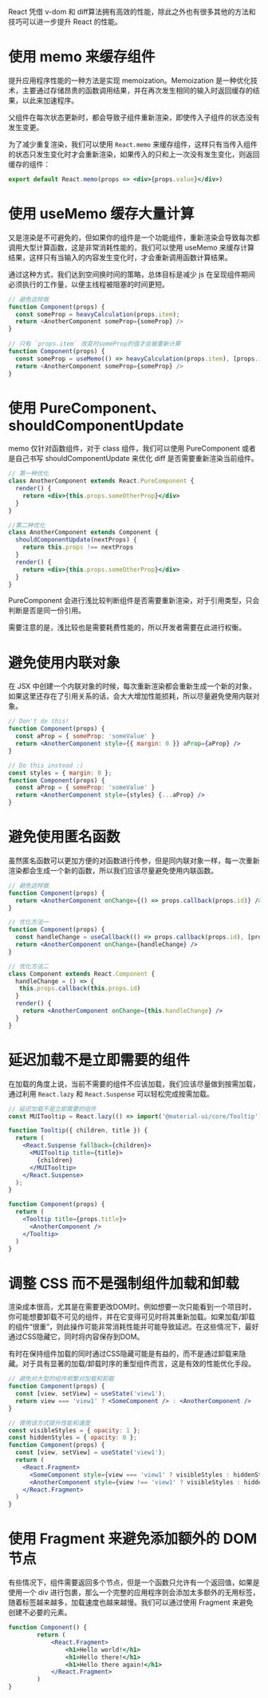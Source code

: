 React 凭借 v-dom 和 diff算法拥有高效的性能，除此之外也有很多其他的方法和技巧可以进一步提升 React 的性能。

# 使用 memo 来缓存组件

提升应用程序性能的一种方法是实现 memoization。Memoization 是一种优化技术，主要通过存储昂贵的函数调用结果，并在再次发生相同的输入时返回缓存的结果，以此来加速程序。

父组件在每次状态更新时，都会导致子组件重新渲染，即使传入子组件的状态没有发生变更。

为了减少重复渲染，我们可以使用 `React.memo` 来缓存组件，这样只有当传入组件的状态只发生变化时才会重新渲染，如果传入的只和上一次没有发生变化，则返回缓存的组件：

```jsx
export default React.memo(props => <div>{props.value}</div>)
```



# 使用 useMemo 缓存大量计算

又是渲染是不可避免的，但如果你的组件是一个功能组件，重新渲染会导致每次都调用大型计算函数，这是非常消耗性能的，我们可以使用 useMemo 来缓存计算结果，这样只有当输入的内容发生变化时，才会重新调用函数计算结果。

通过这种方式，我们达到空间换时间的策略，总体目标是减少 js 在呈现组件期间必须执行的工作量，以便主线程被阻塞的时间更短。

```js
// 避免这样做
function Component(props) {
  const someProp = heavyCalculation(props.item);
  return <AnotherComponent someProp={someProp} /> 
}
  
// 只有 `props.item` 改变时someProp的值才会被重新计算
function Component(props) {
  const someProp = useMemo(() => heavyCalculation(props.item), [props.item]);
  return <AnotherComponent someProp={someProp} /> 
}

```



# 使用 PureComponent、shouldComponentUpdate

memo 仅针对函数组件，对于 class 组件，我们可以使用 PureComponent 或者是自己书写 shouldComponentUpdate 来优化 diff 是否需要重新渲染当前组件。

```jsx
// 第一种优化
class AnotherComponent extends React.PureComponent {
  render() {
    return <div>{this.props.someOtherProp}</div>   
  }
}

//第二种优化
class AnotherComponent extends Component {
  shouldComponentUpdate(nextProps) {
    return this.props !== nextProps
  }
  render() {
    return <div>{this.props.someOtherProp}</div>   
  }
}

```

PureComponent 会进行浅比较判断组件是否需要重新渲染，对于引用类型，只会判断是否是同一份引用。

需要注意的是，浅比较也是需要耗费性能的，所以开发者需要在此进行权衡。



# 避免使用内联对象

在 JSX 中创建一个内联对象的时候，每次重新渲染都会重新生成一个新的对象，如果这里还存在了引用关系的话，会大大增加性能损耗，所以尽量避免使用内联对象。

```jsx
// Don't do this!
function Component(props) {
  const aProp = { someProp: 'someValue' }
  return <AnotherComponent style={{ margin: 0 }} aProp={aProp} />  
}

// Do this instead :)
const styles = { margin: 0 };
function Component(props) {
  const aProp = { someProp: 'someValue' }
  return <AnotherComponent style={styles} {...aProp} />  
}
```



# 避免使用匿名函数

虽然匿名函数可以更加方便的对函数进行传参，但是同内联对象一样，每一次重新渲染都会生成一个新的函数，所以我们应该尽量避免使用内联函数。

```jsx
// 避免这样做
function Component(props) {
  return <AnotherComponent onChange={() => props.callback(props.id)} />  
}

// 优化方法一
function Component(props) {
  const handleChange = useCallback(() => props.callback(props.id), [props.id]);
  return <AnotherComponent onChange={handleChange} />  
}

// 优化方法二
class Component extends React.Component {
  handleChange = () => {
   this.props.callback(this.props.id) 
  }
  render() {
    return <AnotherComponent onChange={this.handleChange} />
  }
}
```



# 延迟加载不是立即需要的组件

在加载的角度上说，当前不需要的组件不应该加载，我们应该尽量做到按需加载，通过利用 `React.lazy` 和 `React.Suspense` 可以轻松完成按需加载。

```jsx
// 延迟加载不是立即需要的组件
const MUITooltip = React.lazy(() => import('@material-ui/core/Tooltip'));

function Tooltip({ children, title }) {
  return (
    <React.Suspense fallback={children}>
      <MUITooltip title={title}>
        {children}
      </MUITooltip>
    </React.Suspense>
  );
}

function Component(props) {
  return (
    <Tooltip title={props.title}>
      <AnotherComponent />
    </Tooltip>
  )
}
```



# 调整 CSS 而不是强制组件加载和卸载

渲染成本很高，尤其是在需要更改DOM时。例如想要一次只能看到一个项目时，你可能想要卸载不可见的组件，并在它变得可见时将其重新加载。如果加载/卸载的组件“很重”，则此操作可能非常消耗性能并可能导致延迟。在这些情况下，最好通过CSS隐藏它，同时将内容保存到DOM。

有时在保持组件加载的同时通过CSS隐藏可能是有益的，而不是通过卸载来隐藏。对于具有显著的加载/卸载时序的重型组件而言，这是有效的性能优化手段。

```jsx
// 避免对大型的组件频繁对加载和卸载
function Component(props) {
  const [view, setView] = useState('view1');
  return view === 'view1' ? <SomeComponent /> : <AnotherComponent />  
}

// 使用该方式提升性能和速度
const visibleStyles = { opacity: 1 };
const hiddenStyles = { opacity: 0 };
function Component(props) {
  const [view, setView] = useState('view1');
  return (
    <React.Fragment>
      <SomeComponent style={view === 'view1' ? visibleStyles : hiddenStyles}>
      <AnotherComponent style={view !== 'view1' ? visibleStyles : hiddenStyles}>
    </React.Fragment>
  )
}
```



# 使用 Fragment 来避免添加额外的 DOM 节点

有些情况下，组件需要返回多个节点，但是一个函数只允许有一个返回值，如果是使用一个 div 进行包裹，那么一个完整的应用程序则会添加太多额外的无用标签，随着标签越来越多，加载速度也越来越慢。我们可以通过使用 Fragment 来避免创建不必要的元素。

```jsx
function Component() {
        return (
            <React.Fragment>
                <h1>Hello world!</h1>
                <h1>Hello there!</h1>
                <h1>Hello there again!</h1>
            </React.Fragment>
        )
}
```

